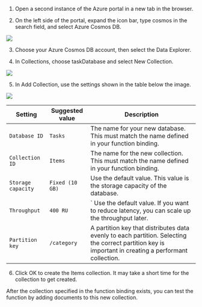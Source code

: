 1. Open a second instance of the Azure portal in a new tab in the browser.

2. On the left side of the portal, expand the icon bar, type cosmos in the search field, and select Azure Cosmos DB.

![](https://github.com/fenago/katacoda-scenarios/raw/master/azure-functions/azure-functions-trigger-cosmosdb/steps/5/2.JPG)

3. Choose your Azure Cosmos DB account, then select the Data Explorer.

4. In Collections, choose taskDatabase and select New Collection.

![](https://github.com/fenago/katacoda-scenarios/raw/master/azure-functions/azure-functions-trigger-cosmosdb/steps/5/4.png)

5. In Add Collection, use the settings shown in the table below the image.

![](https://github.com/fenago/katacoda-scenarios/raw/master/azure-functions/azure-functions-trigger-cosmosdb/steps/5/5.png)

Setting	| Suggested value | Description
--- | --- | ---
`Database ID` | `Tasks` | The name for your new database. This must match the name defined in your function binding.
`Collection ID` | `Items` | The name for the new collection. This must match the name defined in your function binding.
`Storage capacity` | `Fixed (10 GB)` | Use the default value. This value is the storage capacity of the database.
`Throughput` | `400 RU` | `	Use the default value. If you want to reduce latency, you can scale up the throughput later.
`Partition key` | `/category` | A partition key that distributes data evenly to each partition. Selecting the correct partition key is important in creating a performant collection.

6. Click OK to create the Items collection. It may take a short time for the collection to get created.

After the collection specified in the function binding exists, you can test the function by adding documents to this new collection.